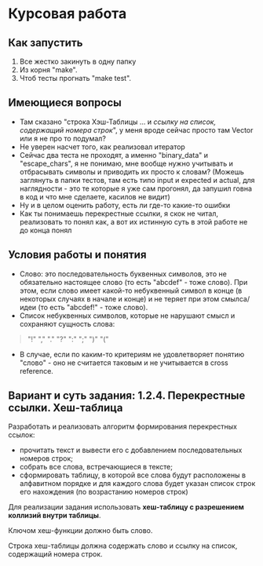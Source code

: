 # Курсовая работа

## Как запустить

1. Все жестко закинуть в одну папку
2. Из корня "make".
3. Чтоб тесты прогнать "make test".

## Имеющиеся вопросы

- Там сказано "строка Хэш-Таблицы ... и *ссылку на список, содержащий номера строк*", у меня вроде сейчас просто там Vector или я не про то подумал?
- Не уверен насчет того, как реализовал итератор
- Сейчас два теста не проходят, а именно "binary_data" и "escape_chars", я не понимаю, мне вообще нужно учитывать и отбрасывать символы и приводить их просто к словам? (Можешь заглянуть в папки тестов, там есть типо input и expected и actual, для наглядности - это те которые я уже сам прогонял, да запушил говна в код и что мне сделаете, касилов не видит)
- Ну и в целом оценить работу, есть ли где-то какие-то ошибки
- Как ты понимаешь перекрестные ссылки, я скок не читал, реализовать то понял как, а вот их истинную суть в этой работе не до конца понял


## Условия работы и понятия

- Слово: это последовательность буквенных символов, это не обязательно настоящее слово (то есть "abcdef" - тоже слово). При этом, если слово имеет какой-то небуквенный символ в конце (в некоторых случаях в начале и конце) и не теряет при этом смылса/идеи (то есть "abcdef!" - тоже слово).
- Список небуквенных символов, которые не нарушают смысл и сохраняют сущность слова: 
> "!" "," "." "?" ":" ";" ")" "("
- В случае, если по каким-то критериям не удовлетворяет понятию "слово" - оно не считается таковым и не учитывается в cross reference.

## Вариант и суть задания: 1.2.4. Перекрестные ссылки. Хеш-таблица

Разработать и реализовать алгоритм формирования перекрестных ссылок:
- прочитать текст и вывести его с добавлением последовательных номеров строк;
- собрать все слова, встречающиеся в тексте;
- сформировать таблицу, в которой все слова будут расположены в алфавитном порядке и для каждого слова будет указан список строк его нахождения (по возрастанию номеров строк)

Для реализации задания использовать **хеш-таблицу с разрешением коллизий внутри таблицы**.

Ключом хеш-функции должно быть слово.

Строка хеш-таблицы должна содержать слово и ссылку на список, содержащий номера строк.